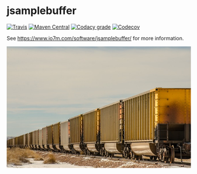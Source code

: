 jsamplebuffer
===

[![Travis](https://img.shields.io/travis/io7m/jsamplebuffer.png?style=flat-square)](https://travis-ci.org/io7m/jsamplebuffer)
[![Maven Central](https://img.shields.io/maven-central/v/com.io7m.jsamplebuffer/com.io7m.jsamplebuffer.png?style=flat-square)](http://search.maven.org/#search%7Cga%7C1%7Cg%3A%22com.io7m.jsamplebuffer%22)
[![Codacy grade](https://img.shields.io/codacy/grade/dbb53c94862b4651b624ea81153fb9d9.png?style=flat-square)](https://www.codacy.com/app/github_79/jsamplebuffer)
[![Codecov](https://img.shields.io/codecov/c/github/io7m/jsamplebuffer.png?style=flat-square)](https://codecov.io/gh/io7m/jsamplebuffer)

See https://www.io7m.com/software/jsamplebuffer/ for more information.

![jsamplebuffer](./src/site/resources/jsamplebuffer.jpg?raw=true)
